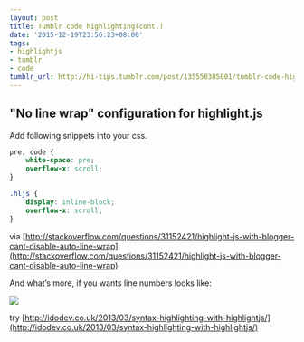 ```yaml
---
layout: post
title: Tumblr code highlighting(cont.)
date: '2015-12-19T23:56:23+08:00'
tags:
- highlightjs
- tumblr
- code
tumblr_url: http://hi-tips.tumblr.com/post/135558385801/tumblr-code-highlightingcont
---
```


## "No line wrap" configuration for highlight.js

Add following snippets into your css.

```css
pre, code {
    white-space: pre;
    overflow-x: scroll;
}

.hljs {
    display: inline-block;
    overflow-x: scroll;
}
```

via [http://stackoverflow.com/questions/31152421/highlight-js-with-blogger-cant-disable-auto-line-wrap](http://stackoverflow.com/questions/31152421/highlight-js-with-blogger-cant-disable-auto-line-wrap)

And what’s more, if you wants line numbers looks like:

![](http://67.media.tumblr.com/c5e5c42ece8fd3970ad59b59985287a5/tumblr_inline_nznco3uAic1svfyli_500.png)

try
[http://idodev.co.uk/2013/03/syntax-highlighting-with-highlightjs/](http://idodev.co.uk/2013/03/syntax-highlighting-with-highlightjs/)
